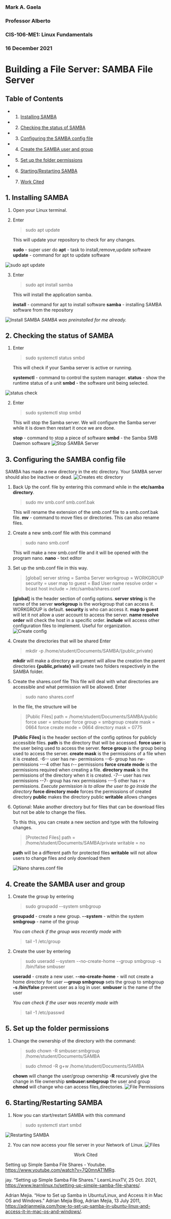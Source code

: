 
### Mark A. Gaela
### Professor Alberto
### CIS-106-ME1: Linux Fundamentals
### 16 December 2021


# Building a File Server: SAMBA File Server

## Table of Contents
<!-- vscode-markdown-toc -->
* 1. [Installing SAMBA](#Installing)
* 2. [Checking the status of SAMBA](#Checking)
* 3. [Configuring the SAMBA config file](#Configurating)
* 4. [Create the SAMBA user and group](#Create)
* 5. [Set up the folder permissions](#Set)
* 6. [Starting/Restarting SAMBA](#Starting/)
* 7. [Work Cited](#Work)
<!-- vscode-markdown-toc-config
	numbering=true
	autoSave=true
	/vscode-markdown-toc-config -->
<!-- /vscode-markdown-toc -->


<div style="page-break-after: always;"></div>

##  1. <a name='Installing'></a>Installing SAMBA

1. Open your Linux terminal.
2. Enter
   >sudo apt update
   
   This will update your repository to check for any changes.

   **sudo** - super user do
   **apt** - task to install,remove,update software
   **update** - command for apt to update software

![sudo apt update](../imgs/finalProject-imgs/Part1.png)

3. Enter
   >sudo apt install samba

   This will install the application samba.

   **install** - command for apt to install software
   **samba** - installing SAMBA software from the repository

![Install SAMBA](../imgs/finalProject-imgs/Part1-1.png)
*SAMBA was preinstalled for me already.*

<div style="page-break-after: always;"></div>

##  2. <a name='Checking'></a>Checking the status of SAMBA

1. Enter
   >sudo systemctl status smbd

   This will check if your Samba server is active or running.

   **systemctl** - command to control the system manager.
   **status** - show the runtime status of a unit
   **smbd** - the software unit being selected.

![status check](../imgs/finalProject-imgs/Part2.png)

2. Enter
   >sudo systemctl stop smbd

   This will stop the Samba server. We will configure the Samba server while it is down then restart it once we are done.

   **stop** - command to stop a piece of software
   **smbd** - the Samba SMB Daemon software
![Stop SAMBA Server](../imgs/finalProject-imgs/Part2-1.png)

<div style="page-break-after: always;"></div>

##  3. <a name='Configuring'></a>Configuring the SAMBA config file

SAMBA has made a new directory in the etc directory. Your SAMBA server should also be inactive or dead.
![Creates etc directory](../imgs/finalProject-imgs/Part3.png)

1. Back Up the conf. file by entering this command while in the **etc/samba directory**.
   >sudo mv smb.conf smb.conf.bak

   This will rename the extension of the smb.conf file to a smb.conf.bak file. 
   **mv** - command to move files or directories. This can also rename files.

2. Create a new smb.conf file with this command
   >sudo nano smb.conf
   
   This will make a new smb.conf file and it will be opened with the program nano.
   **nano** - text editor

3. Set up the smb.conf file in this way.
   
   >[global]
   server string = Samba Server
   workgroup = WORKGROUP
   security = user
   map to guest = Bad User
   name resolve order = bcast host
   include = /etc/samba/shares.conf

    **[global]** is the header section of config options.
    **server string** is the name of the server
    **workgroup** is the workgroup that can access it. WORKGROUP is default.
    **security** is who can access it.
    **map to guest** will let it not allow a user account to access the server.
    **name resolve order** will check the host in a specific order.
    **include** will access other configuration files to implement. Useful for organization.
![Create config](../imgs/finalProject-imgs/Part4.png)

4. Create the directories that will be shared
   Enter
   >mkdir -p /home/student/Documents/SAMBA/{public,private}

   **mkdir** will make a directory
   **p** argument will allow the creation the parent directories
   **{public,private}** will create two folders respectively in the SAMBA folder.

5. Create the shares.conf file
   This file will deal with what directories are accessible and what permission will be allowed. Enter
   >sudo nano shares.conf

   In the file, the structure will be
   >[Public Files]
   path = /home/student/Documents/SAMBA/public
   force user = smbuser
   force group = smbgroup
   create mask = 0664
   force create mode = 0664
   directory mask = 0775

   **[Public Files]** is the header section of the config optinos for publicly accessible files.
   **path** is the directory that will be accessed.
   **force user** is the user being used to access the server.
   **force group** is the group being used to access the server.
   **create mask** is the permissions of a file when it is created.
   -6-- user has rw- permissions
   --6- group has rw- permissions
   ---4 other has r-- permissions
   **force create mode** is the permissions required when creating a file.
   **directory mask** is the permissions of the directory when it is created.
   -7-- user has rwx permissions
   --7- group has rwx permissions
   ---5 other has r-x permissions. *Execute permission is to allow the user to go inside the directory*
   **force directory mode** forces the permissions of created directory
   **public** makes the directory public
   **writable** allows changes

6. Optional: Make another directory but for files that can be download files but not be able to change the files. 
   
   To this this, you can create a new section and type with the following changes.
   >[Protected Files]
   path = /home/student/Documents/SAMBA/private
   writable = no

   **path** will be a different path for protected files
   **writable** will not allow users to change files and only download them

   ![Nano shares.conf file](../imgs/finalProject-imgs/Part5.png)

<div style="page-break-after: always;"></div>

##  4. <a name='Create'></a>Create the SAMBA user and group

1. Create the group by entering
   >sudo groupadd --system smbgroup
  
   **groupadd** - create a new group.
   **--system** - within the system
   **smbgroup** - name of the group

    *You can check if the group was recently made with*
    >tail -1 /etc/group

2. Create the user by entering
   >sudo useradd --system --no-create-home --group smbgroup -s /bin/false smbuser
   
   **useradd** - create a new user.
   **--no-create-home** - will not create a home directory for user
   **--group smbgroup** sets the group to smbgroup
   **-s /bin/false** prevent user as a log in user.
   **smbuser** is the name of the user

   *You can check if the user was recently made with*
    >tail -1 /etc/passwd

##  5. <a name='Set'></a>Set up the folder permissions

1. Change the ownership of the directory with the command:
   >sudo chown -R smbuser:smbgroup /home/student/Documents/SAMBA


   >sudo chmod -R g+w /home/student/Documents/SAMBA

   **chown** will change the user/group ownership
   **-R** recursively give the change in file ownership
   **smbuser:smbgroup** the user and group
   **chmod** will change who can access files,directories.
![File Permissions](../imgs/finalProject-imgs/Part6.png)

<div style="page-break-after: always;"></div>

##  6. <a name='Starting'></a>Starting/Restarting SAMBA
1. Now you can start/restart SAMBA with this command
   >sudo systemctl start smbd

![Restarting SAMBA](../imgs/finalProject-imgs/Part7.png)

2. You can now access your file server in your Network of Linux.
![Files](../imgs/finalProject-imgs/Part8.png)

<div style="page-break-after: always;"></div>

<center><a name='Work'></a>Work Cited</center>

Setting up Simple Samba File Shares - Youtube. https://www.youtube.com/watch?v=7Q0mnAT1MRg. 

jay. “Setting up Simple Samba File Shares.” LearnLinuxTV, 25 Oct. 2021, https://www.learnlinux.tv/setting-up-simple-samba-file-shares/. 

Adrian Mejia. “How to Set up Samba in Ubuntu/Linux, and Access It in Mac OS and Windows.” Adrian Mejia Blog, Adrian Mejia, 13 July 2011, https://adrianmejia.com/how-to-set-up-samba-in-ubuntu-linux-and-access-it-in-mac-os-and-windows/. 